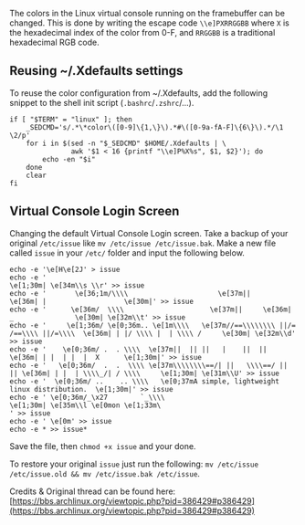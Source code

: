 The colors in the Linux virtual console running on the framebuffer can be changed. This is done by writing the escape code `\\e]PXRRGGBB` where `X` is the hexadecimal index of the color from 0-F, and `RRGGBB` is a traditional hexadecimal RGB code.

## Reusing ~/.Xdefaults settings

To reuse the color configuration from ~/.Xdefaults, add the following snippet to the shell init script (`.bashrc`/`.zshrc`/...).

```
if [ "$TERM" = "linux" ]; then
    _SEDCMD='s/.*\*color\([0-9]\{1,\}\).*#\([0-9a-fA-F]\{6\}\).*/\1 \2/p'
    for i in $(sed -n "$_SEDCMD" $HOME/.Xdefaults | \
               awk '$1 < 16 {printf "\\e]P%X%s", $1, $2}'); do
        echo -en "$i"
    done
    clear
fi

```

## Virtual Console Login Screen

Changing the default Virtual Console Login screen. Take a backup of your original `/etc/issue` like `mv /etc/issue /etc/issue.bak`. Make a new file called `issue` in your `/etc/` folder and input the following below.

```
echo -e '\e[H\e[2J' > issue
echo -e '                                                            \e[1;30m| \e[34m\\s \\r' >> issue
echo -e '       \e[36;1m/\\\\                      \e[37m||     \e[36m| |                   \e[30m|' >> issue
echo -e '      \e[36m/  \\\\                     \e[37m||     \e[36m|     _               \e[30m| \e[32m\\t' >> issue
echo -e '     \e[1;36m/ \e[0;36m.. \e[1m\\\\   \e[37m//==\\\\\\\\ ||/= /==\\\\ ||/=\\\\  \e[36m| | |/ \\\\ |  | \\\\ /     \e[30m| \e[32m\\d' >> issue
echo -e '    \e[0;36m/ .  . \\\\  \e[37m||  || ||   |    ||  || \e[36m| | |  | |  |  X      \e[1;30m|' >> issue
echo -e '   \e[0;36m/  .  .  \\\\ \e[37m\\\\\\\\==/| ||   \\\\==/ ||  || \e[36m| | |  | \\\\_/| / \\\\     \e[1;30m| \e[31m\\U' >> issue
echo -e '  \e[0;36m/ ..    .. \\\\   \e[0;37mA simple, lightweight linux distribution.  \e[1;30m|' >> issue
echo -e ' \e[0;36m/_\x27        `_\\\\                                             \e[1;30m| \e[35m\\l \e[0mon \e[1;33m\
' >> issue
echo -e ' \e[0m' >> issue
echo -e * >> issue*

```

Save the file, then `chmod +x issue` and your done.

To restore your original `issue` just run the following: `mv /etc/issue /etc/issue.old && mv /etc/issue.bak /etc/issue`.

Credits & Original thread can be found here: [https://bbs.archlinux.org/viewtopic.php?pid=386429#p386429](https://bbs.archlinux.org/viewtopic.php?pid=386429#p386429)